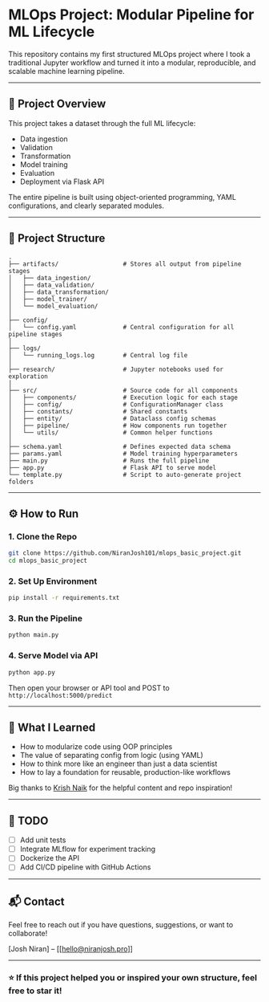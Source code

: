 # MLOps Project: Modular Pipeline for ML Lifecycle

This repository contains my first structured MLOps project where I took a traditional Jupyter workflow and turned it into a modular, reproducible, and scalable machine learning pipeline.

---

## 🚀 Project Overview

This project takes a dataset through the full ML lifecycle:

* Data ingestion
* Validation
* Transformation
* Model training
* Evaluation
* Deployment via Flask API

The entire pipeline is built using object-oriented programming, YAML configurations, and clearly separated modules.

---

## 📁 Project Structure

```
.
├── artifacts/                  # Stores all output from pipeline stages
│   ├── data_ingestion/
│   ├── data_validation/
│   ├── data_transformation/
│   ├── model_trainer/
│   └── model_evaluation/
│
├── config/
│   └── config.yaml             # Central configuration for all pipeline stages
│
├── logs/
│   └── running_logs.log        # Central log file
│
├── research/                   # Jupyter notebooks used for exploration
│
├── src/                        # Source code for all components
│   ├── components/             # Execution logic for each stage
│   ├── config/                 # ConfigurationManager class
│   ├── constants/              # Shared constants
│   ├── entity/                 # Dataclass config schemas
│   ├── pipeline/               # How components run together
│   └── utils/                  # Common helper functions
│
├── schema.yaml                 # Defines expected data schema
├── params.yaml                 # Model training hyperparameters
├── main.py                     # Runs the full pipeline
├── app.py                      # Flask API to serve model
└── template.py                 # Script to auto-generate project folders
```

---

## ⚙️ How to Run

### 1. Clone the Repo

```bash
git clone https://github.com/NiranJosh101/mlops_basic_project.git
cd mlops_basic_project
```

### 2. Set Up Environment

```bash
pip install -r requirements.txt
```

### 3. Run the Pipeline

```bash
python main.py
```

### 4. Serve Model via API

```bash
python app.py
```

Then open your browser or API tool and POST to `http://localhost:5000/predict`

---

## 🧠 What I Learned

* How to modularize code using OOP principles
* The value of separating config from logic (using YAML)
* How to think more like an engineer than just a data scientist
* How to lay a foundation for reusable, production-like workflows

Big thanks to [Krish Naik](https://www.youtube.com/@KrishNaik) for the helpful content and repo inspiration!

---

## 📌 TODO

* [ ] Add unit tests
* [ ] Integrate MLflow for experiment tracking
* [ ] Dockerize the API
* [ ] Add CI/CD pipeline with GitHub Actions

---

## 📬 Contact

Feel free to reach out if you have questions, suggestions, or want to collaborate!

\[Josh Niran] – \[[hello@niranjosh.pro]]

---

### ⭐ If this project helped you or inspired your own structure, feel free to star it!
